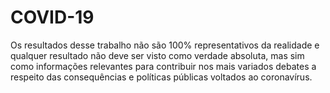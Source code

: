 # COVID-19
Os resultados desse trabalho não são 100% representativos da realidade e qualquer resultado não deve ser visto como verdade absoluta, mas sim como informações relevantes para contribuir nos mais variados debates a respeito das consequências e políticas públicas voltados ao coronavírus.

